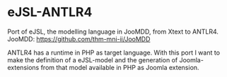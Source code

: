 # eJSL-ANTLR4
Port of eJSL, the modelling language in JooMDD, from Xtext to ANTLR4. JooMDD: https://github.com/thm-mni-ii/JooMDD

ANTLR4 has a runtime in PHP as target language. With this port I want to make the definition of a eJSL-model and the generation of Joomla-extensions from that model available in PHP as Joomla extension.



